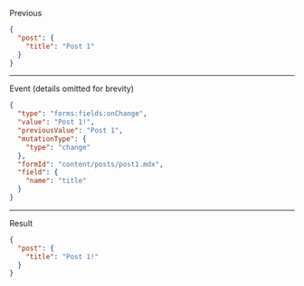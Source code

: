 Previous
```json
{
  "post": {
    "title": "Post 1"
  }
}
```
---

Event (details omitted for brevity)
```json
{
  "type": "forms:fields:onChange",
  "value": "Post 1!",
  "previousValue": "Post 1",
  "mutationType": {
    "type": "change"
  },
  "formId": "content/posts/post1.mdx",
  "field": {
    "name": "title"
  }
}
```
---

Result
```json
{
  "post": {
    "title": "Post 1!"
  }
}
```